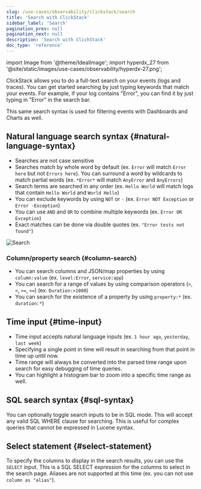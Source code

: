 ```yaml
---
slug: /use-cases/observability/clickstack/search
title: 'Search with ClickStack'
sidebar_label: 'Search'
pagination_prev: null
pagination_next: null
description: 'Search with ClickStack'
doc_type: 'reference'
---
```


import Image from '@theme/IdealImage';
import hyperdx_27 from '@site/static/images/use-cases/observability/hyperdx-27.png';

ClickStack allows you to do a full-text search on your events (logs and traces). You can get started searching by just typing keywords that match your events. For example, if your log contains "Error", you can find it by just typing in "Error" in the search bar.

This same search syntax is used for filtering events with Dashboards and Charts
as well.

## Natural language search syntax {#natural-language-syntax}

- Searches are not case sensitive
- Searches match by whole word by default (ex. `Error` will match `Error here`
  but not `Errors here`). You can surround a word by wildcards to match partial
  words (ex. `*Error*` will match `AnyError` and `AnyErrors`)
- Search terms are searched in any order (ex. `Hello World` will match logs that
  contain `Hello World` and `World Hello`)
- You can exclude keywords by using `NOT` or `-` (ex. `Error NOT Exception` or
  `Error -Exception`)
- You can use `AND` and `OR` to combine multiple keywords (ex.
  `Error OR Exception`)
- Exact matches can be done via double quotes (ex. `"Error tests not found"`)

<Image img={hyperdx_27} alt="Search" size="md"/>

### Column/property search {#column-search}

- You can search columns and JSON/map properties by using `column:value` (ex. `level:Error`,
  `service:app`)
- You can search for a range of values by using comparison operators (`>`, `<`,
  `>=`, `<=`) (ex. `Duration:>1000`)
- You can search for the existence of a property by using `property:*` (ex.
  `duration:*`)

## Time input {#time-input}

- Time input accepts natural language inputs (ex. `1 hour ago`, `yesterday`,
  `last week`)
- Specifying a single point in time will result in searching from that point in
  time up until now.
- Time range will always be converted into the parsed time range upon search for
  easy debugging of time queries.
- You can highlight a histogram bar to zoom into a specific time range as well.

## SQL search syntax {#sql-syntax}

You can optionally toggle search inputs to be in SQL mode. This will accept any valid
SQL WHERE clause for searching. This is useful for complex queries that cannot be
expressed in Lucene syntax.

## Select statement  {#select-statement}

To specify the columns to display in the search results, you can use the `SELECT`
input. This is a SQL SELECT expression for the columns to select in the search page.
Aliases are not supported at this time (ex. you can not use `column as "alias"`).

